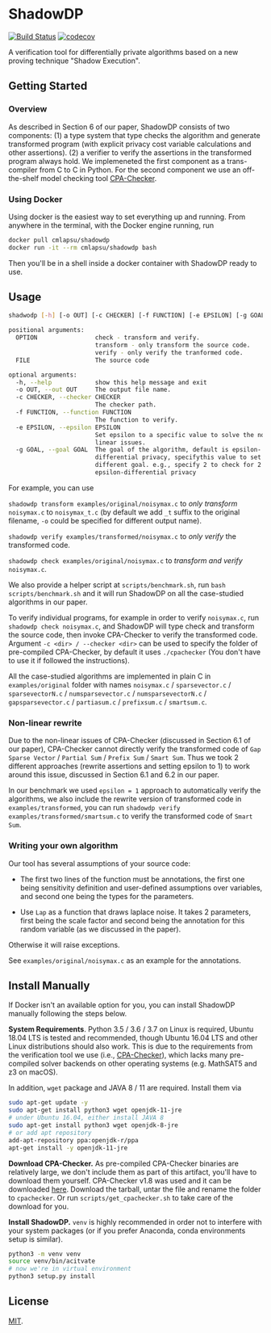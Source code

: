 # ShadowDP

[![Build Status](https://travis-ci.com/RyanWangGit/shadowdp.svg?token=6D8zTzZr7SPui6PzhT2a&branch=master)](https://travis-ci.com/RyanWangGit/shadowdp) [![codecov](https://codecov.io/gh/RyanWangGit/shadowdp/branch/master/graph/badge.svg?token=ZrKPNQCjub)](https://codecov.io/gh/RyanWangGit/shadowdp)

A verification tool for differentially private algorithms based on a new proving technique "Shadow Execution".

## Getting Started
### Overview
As described in Section 6 of our paper, ShadowDP consists of two components: (1) a type system that type checks the algorithm and generate transformed program (with explicit privacy cost variable calculations and other assertions). (2) a verifier to verify the assertions in the transformed program always hold. We implemeneted the first component as a trans-compiler from C to C in Python. For the second component we use an off-the-shelf model checking tool [CPA-Checker](https://cpachecker.sosy-lab.org/).

### Using Docker

Using docker is the easiest way to set everything up and running. From anywhere in the terminal, with the Docker engine running, run

```bash
docker pull cmlapsu/shadowdp
docker run -it --rm cmlapsu/shadowdp bash
```

Then you'll be in a shell inside a docker container with ShadowDP ready to use.

## Usage
```bash
shadwodp [-h] [-o OUT] [-c CHECKER] [-f FUNCTION] [-e EPSILON] [-g GOAL] OPTION FILE

positional arguments:
  OPTION                check - transform and verify. 
                        transform - only transform the source code. 
                        verify - only verify the tranformed code.
  FILE                  The source code

optional arguments:
  -h, --help            show this help message and exit
  -o OUT, --out OUT     The output file name.
  -c CHECKER, --checker CHECKER
                        The checker path.
  -f FUNCTION, --function FUNCTION
                        The function to verify.
  -e EPSILON, --epsilon EPSILON
                        Set epsilon to a specific value to solve the non-
                        linear issues.
  -g GOAL, --goal GOAL  The goal of the algorithm, default is epsilon-
                        differential privacy, specifythis value to set
                        different goal. e.g., specify 2 to check for 2 *
                        epsilon-differential privacy
```

For example, you can use 

`shadowdp transform examples/original/noisymax.c` to *only transform* `noisymax.c` to `noisymax_t.c` (by default we add `_t` suffix to the original filename, `-o` could be specified for different output name). 

`shadowdp verify examples/transformed/noisymax.c` to *only verify* the transformed code.

`shadowdp check examples/original/noisymax.c` to *transform and verify* `noisymax.c`.

We also provide a helper script at `scripts/benchmark.sh`, run `bash scripts/benchmark.sh` and it will run ShadowDP on all the case-studied algorithms in our paper.

To verify individual programs, for example in order to verify `noisymax.c`, run `shadowdp check noisymax.c`, and ShadowDP will type check and transform the source code, then invoke CPA-Checker to verify the transformed code. Argument `-c <dir> / --checker <dir>` can be used to specify the folder of pre-compiled CPA-Checker, by default it uses `./cpachecker` (You don't have to use it if followed the instructions).

All the case-studied algorithms are implemented in plain C in `examples/original` folder with names `noisymax.c` / `sparsevector.c` / `sparsevectorN.c` / `numsparsevector.c` / `numsparsevectorN.c` / `gapsparsevector.c` / `partiasum.c` / `prefixsum.c` / `smartsum.c`.

### Non-linear rewrite
Due to the non-linear issues of CPA-Checker (discussed in Section 6.1 of our paper), CPA-Checker cannot directly verify the transformed code of `Gap Sparse Vector` / `Partial Sum` / `Prefix Sum` / `Smart Sum`. Thus we took 2 different approaches (rewrite assertions and setting epsilon to 1) to work around this issue, discussed in Section 6.1 and 6.2 in our paper. 

In our benchmark we used `epsilon = 1` approach to automatically verify the algorithms, we also include the rewrite version of transformed code in `examples/transformed`, you can run `shadowdp verify examples/transformed/smartsum.c` to verify the transformed code of `Smart Sum`.

### Writing your own algorithm
Our tool has several assumptions of your source code:

* The first two lines of the function must be annotations, the first one being sensitivity definition and user-defined assumptions over variables, and second one being the types for the parameters.

* Use `Lap` as a function that draws laplace noise. It takes 2 parameters, first being the scale factor and second being the annotation for this random variable (as we discussed in the paper). 


Otherwise it will raise exceptions.

See `examples/original/noisymax.c` as an example for the annotations.

## Install Manually

If Docker isn't an available option for you, you can install ShadowDP manually following the steps below.

**System Requirements**.
Python 3.5 / 3.6 / 3.7 on Linux is required, Ubuntu 18.04 LTS is tested and recommended, though Ubuntu 16.04 LTS and other Linux distributions should also work. This is due to the requirements from the verification tool we use (i.e., [CPA-Checker](https://cpachecker.sosy-lab.org/)), which lacks many pre-compiled solver backends on other operating systems (e.g. MathSAT5 and z3 on macOS). 

In addition, `wget` package and JAVA 8 / 11 are required. Install them via
```bash
sudo apt-get update -y
sudo apt-get install python3 wget openjdk-11-jre
# under Ubuntu 16.04, either install JAVA 8
sudo apt-get install python3 wget openjdk-8-jre
# or add apt repository
add-apt-repository ppa:openjdk-r/ppa
apt-get install -y openjdk-11-jre
```

**Download CPA-Checker.** 
As pre-compiled CPA-Checker binaries are relatively large, we don't include them as part of this artifact, you'll have to download them yourself. CPA-Checker v1.8 was used and it can be downloaded [here](https://cpachecker.sosy-lab.org/download.php). Download the tarball, untar the file and rename the folder to `cpachecker`. Or run `scripts/get_cpachecker.sh` to take care of the download for you.

**Install ShadowDP.**
`venv` is highly recommended in order not to interfere with your system packages (or if you prefer Anaconda, conda environments setup is similar).

```bash
python3 -m venv venv
source venv/bin/acitvate
# now we're in virtual environment
python3 setup.py install
```

## License
[MIT](https://github.com/RyanWangGit/shadowdp/blob/master/LICENSE).
